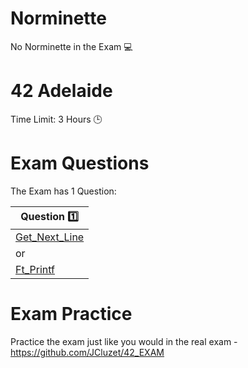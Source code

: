# Norminette

No Norminette in the Exam 💻

# 42 Adelaide
Time Limit: 3 Hours 🕒

# Exam Questions

The Exam has 1 Question:

| Question  :one: | 
|------------|
| [Get_Next_Line](https://github.com/pasqualerossi/42-School-Exam-Rank-03/blob/main/get_next_line/shorter_version_of_get_next_line/get_next_line.c)      | 
| or         |
| [Ft_Printf](https://github.com/pasqualerossi/42-School-Exam-Rank-03/blob/main/ft_printf/ft_printf.c)      |

# Exam Practice

Practice the exam just like you would in the real exam - https://github.com/JCluzet/42_EXAM
